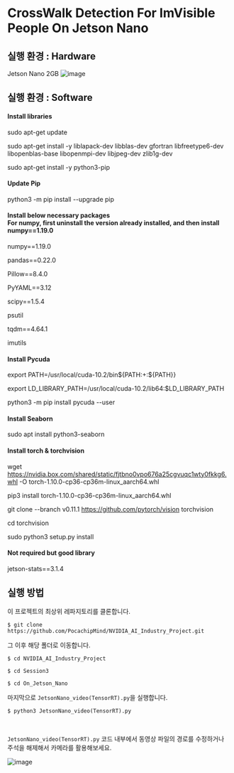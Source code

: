 # CrossWalk Detection For ImVisible People On Jetson Nano

## 실행 환경 : Hardware
Jetson Nano 2GB
![image](https://github.com/user-attachments/assets/3cc3aa59-6ec2-4d2c-bcf3-dc55cc9a4b83)

## 실행 환경 : Software
#### Install libraries
sudo apt-get update

sudo apt-get install -y liblapack-dev libblas-dev gfortran libfreetype6-dev libopenblas-base libopenmpi-dev libjpeg-dev zlib1g-dev

sudo apt-get install -y python3-pip

#### Update Pip
python3 -m pip install --upgrade pip

#### Install below necessary packages <Br> For numpy, first uninstall the version already installed, and then install numpy==1.19.0
numpy==1.19.0

pandas==0.22.0

Pillow==8.4.0

PyYAML==3.12

scipy==1.5.4

psutil

tqdm==4.64.1

imutils

#### Install Pycuda
export PATH=/usr/local/cuda-10.2/bin${PATH:+:${PATH}}

export LD_LIBRARY_PATH=/usr/local/cuda-10.2/lib64:$LD_LIBRARY_PATH

python3 -m pip install pycuda --user

#### Install Seaborn
sudo apt install python3-seaborn

#### Install torch & torchvision
wget https://nvidia.box.com/shared/static/fjtbno0vpo676a25cgvuqc1wty0fkkg6.whl -O torch-1.10.0-cp36-cp36m-linux_aarch64.whl

pip3 install torch-1.10.0-cp36-cp36m-linux_aarch64.whl

git clone --branch v0.11.1 https://github.com/pytorch/vision torchvision

cd torchvision

sudo python3 setup.py install 

#### Not required but good library
jetson-stats==3.1.4

## 실행 방법

이 프로젝트의 최상위 레파지토리를 클론합니다. 
```
$ git clone https://github.com/PocachipMind/NVIDIA_AI_Industry_Project.git
```
그 이후 해당 폴더로 이동합니다.
```
$ cd NVIDIA_AI_Industry_Project
```
```
$ cd Session3
```
```
$ cd On_Jetson_Nano
```

마지막으로 ```JetsonNano_video(TensorRT).py```을 실행합니다. 
```
$ python3 JetsonNano_video(TensorRT).py
```

<br>

```JetsonNano_video(TensorRT).py``` 코드 내부에서 동영상 파일의 경로를 수정하거나 주석을 해제해서 카메라를 활용해보세요.


![image](https://github.com/user-attachments/assets/0b92a0a9-8286-43d5-8e67-4952a65e8bd2)

